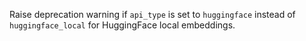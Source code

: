 Raise deprecation warning if `api_type` is set to `huggingface` instead of `huggingface_local` for
HuggingFace local embeddings.